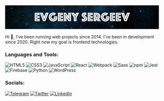 [![Header](https://github.com/iamEvgen/iamEvgen/blob/main/assets/space-name.jpg)](https://iamevgen.ru/)

Hi 👋, I've been running web projects since 2014. I've been in development since 2020. Right now my goal is frontend technologies.

### Languages and Tools:
![HTML5](https://img.shields.io/badge/-HTML5-090909?style=for-the-badge&logo=HTML5&logoColor=E34F26)
![CSS3](https://img.shields.io/badge/-CSS3-090909?style=for-the-badge&logo=CSS3&logoColor=1572B6)
![JavaScript](https://img.shields.io/badge/-JavaScript-090909?style=for-the-badge&logo=JavaScript&logoColor=E9D54D)
![React](https://img.shields.io/badge/-React-090909?style=for-the-badge&logo=React&logoColor=61DAFB)
![Webpack](https://img.shields.io/badge/-Webpack-090909?style=for-the-badge&logo=Webpack&logoColor=8DD6F9)
![Saas](https://img.shields.io/badge/-Sass-090909?style=for-the-badge&logo=Sass&logoColor=CC6699)
![npm](https://img.shields.io/badge/-npm-090909?style=for-the-badge&logo=npm&logoColor=CB3837)
![Jest](https://img.shields.io/badge/-Jest-090909?style=for-the-badge&logo=Jest&logoColor=C21325)
![Firebase](https://img.shields.io/badge/-Firebase-090909?style=for-the-badge&logo=Firebase&logoColor=FFCA28)
![Python](https://img.shields.io/badge/-Python-090909?style=for-the-badge&logo=Python&logoColor=3776AB)
![WordPress](https://img.shields.io/badge/-WordPress-090909?style=for-the-badge&logo=WordPress&logoColor=ececec)

### Socials:
[![Telegram](https://img.shields.io/badge/-Telegram-090909?style=for-the-badge&logo=telegram&logoColor=27A0D9)](https://t.me/iam_evgen)
[![Twitter](https://img.shields.io/badge/-Twitter-090909?style=for-the-badge&logo=Twitter&logoColor=1C9DEB)](https://twitter.com/iam_evgen)
[![LinkedIn](https://img.shields.io/badge/-LinkedIn-090909?style=for-the-badge&logo=linkedin&logoColor=007BB6)](https://www.linkedin.com/in/evgeny-sergeev-666663106/)
